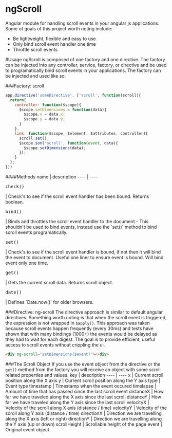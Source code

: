 ngScroll
========

Angular module for handling scroll events in your angular js applications. Some of goals of this project worth noting include:

* Be lightweight, flexible and easy to use
* Only bind scroll event handler one time
* Throttle scroll events

#Usage
ngScroll is composed of one factory and one directive. The factory can be injected into any controller, service, factory, or directive and be used to programatically bind scroll events in your applications. The factory can be injected and used like so:

###Factory: scroll
```javascript
app.directive('someDirective', ['scroll', function(scroll){
  return{
    controller: function($scope){
      $scope.setDimensions = function(data){
        $scope.x = data.x;
        $scope.y = data.y;
      }
    },
    link: function($scope, $element, $attributes, controller){
      scroll.set();
      $scope.$on('scroll', function(event, data){
        $scope.setDimensions(data);
      });
    }
  };
}])
```
####Methods
name | description
---- | ----
<pre>check()</pre> | Check's to see if the scroll event handler has been bound. Returns boolean.
<pre>bind()</pre> | Binds and throttles the scroll event handler to the document - This shouldn't be used to bind events, instead use the `set()` method to bind scroll events programatically.
<pre>set()</pre> | Check's to see if the scroll event handler is bound, if not then it will bind the event to document. Useful one liner to ensure event is bound. Will bind event only one time.
<pre>get()</pre> | Gets the current scroll data. Returns scroll object.
<pre>date()</pre> | Defines `Date.now()` for older browsers.

###Directive: ng-scroll
The directive approach is similar to default angular directives. Something worth noting is that when the scroll event is triggered, the expression is not wrapped in `$apply()`. This approach was taken because scroll events happen frequently (every 30ms) and tests have shown that with many bindings (1000+) the events would be delayed as they had to wait for each digest. The goal is to provide efficient, useful access to scroll events without crippling the ui.

```html
<div ng-scroll="setDimensions($event)"></div>
```

###The Scroll Object
If you use the event object from the directive or the `get()` method from the factory you will receive an object with some scroll related properties and values.
key | description
---- | ----
x | Current scroll position along the X axis
y | Current scroll position along the Y axis
type | Event type
timestamp | Timestamp when the event occured
timelapse | Amount of time that has passed since the last scroll event
distanceX | How far we have traveled along the X axis since the last scroll
distanceY | How far we have traveled along the Y axis since the last scroll
velocityX | Velocity of the scroll along X axis (distance / time)
velocityY | Velocity of the scroll along Y axis (distance / time)
directionX | Direction we are travelling along the X axis (left or right)
directionY | Direction we are travelling along the Y axis (up or down)
scrollHeight | Scrollable height of the page
event | Original event object
